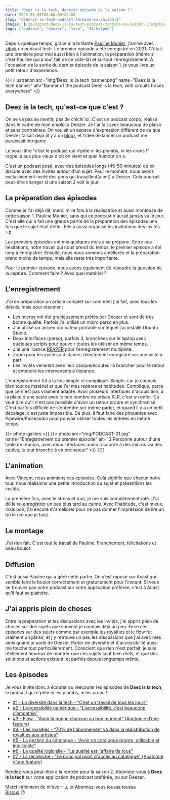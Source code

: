 ```yaml
---
title: "Deez is la tech, dernier épisode de la saison 1"
date: 2023-06-05T00:00:00+02:00
slug: "deez-is-la-tech-podcast-termine-sa-saison-1"
images: [/2023/post/deez-is-la-tech-podcast-termine-sa-saison-1/img/Deez_is_la tech_banner_hu251062474fa46cd1e4b36816e7d49a51_2987978_1024x0_resize_box_3.png]
tags: ["podcast", "deezer", "tech", "IA-helped"]
---
```


Depuis quelque temps, grâce à la brillante [Pauline Munier](https://fr.linkedin.com/in/pauline-munier-b8703048), j'anime avec [zibok](https://pouet.chapril.org/@zibok) un podcast tech.
Le premier épisode a été enregistré en 2021. C'était une première pour moi aussi bien à l'animation,
la préparation (même si c'est Pauline qui a tout fait de ce côté-là) et surtout l'enregistrement.
À l'occasion de la sortie du dernier épisode de la saison 1, je vous livre un petit retour d'expérience.

{{< illustration src="img/Deez_is_la tech_banner.png"        name="Deez is la tech banner"            alt="Banner of the podcast Deez is la tech, with circuits traces everywhere" >}}

## Deez is la tech, qu'est-ce que c'est ?

On ne va pas se mentir, pas de chichi ici. C'est un podcast corpo, réalisé dans le cadre de mon emploi à Deezer.
Je l'ai fait avec beaucoup de plaisir et sans contraintes.
On voulait un espace d'expression différent de ce que Deezer faisait déjà (il y a un [blog](https://deezer.io/)),
et l'idée de lancer un podcast me paraissait intrigante.

Le sous-titre "c’est le podcast qui n’pète ni les plombs, ni les crons !" rappelle aux plus vieux d'où on vient et quel humour on a.

C'est un podcast posé, avec des épisodes longs (45-50 minutes) où on discute avec des invités autour d'un sujet.
Pour le moment, nous avons exclusivement invité des gens qui travaillent(aient) à Deezer.
Cela pourrait peut-être changer si une saison 2 voit le jour.

## La préparation des épisodes

Comme je l'ai déjà dit, merci mille fois à la réalisatrice et aussi monteuse de cette saison 1, Pauline Munier, sans qui
ce podcast n'aurait jamais vu le jour. C'est elle qui a fait une grande partie de la préparation des épisodes une fois que le sujet
était défini. Elle a aussi organisé les invitations des invités. :-p

Les premiers épisodes ont mis quelques mois à se préparer. Entre nos hésitations, notre travail qui nous prend du temps,
le premier épisode a été long à enregistrer. Ensuite, nous nous sommes améliorés et la préparation prend moins de temps, mais elle reste très importante.

Pour le premier épisode, nous avons également dû résoudre la question de la capture. Comment faire ? Avec quel matériel ?

## L'enregistrement

J'ai en préparation un article complet sur comment j'ai fait, avec tous les détails, mais pour résumer :
- Les micros ont été gracieusement prêtés par Deezer et sont de très bonne qualité. Parfois j'ai utilisé un micro perso en plus.
- J'ai utilisé un ancien ordinateur portable sur lequel j'ai installé Ubuntu Studio.
- Deux interfaces (perso), parfois 3, branchées sur le laptop avec quelques scripts pour pouvoir toutes les utiliser en même temps.
- J'ai une licence [REAPER](https://www.reaper.fm/) pour l'enregistrement multipiste.
- Zoom pour les invités à distance, directement enregistré sur une piste à part.
- Les invités venaient avec leur casque/écouteur à brancher pour le retour et entendre les intervenants à distance.

L'enregistrement fut à la fois simple et compliqué. Simple, car je connais bien tout ce matériel et que
j'ai mes repères et habitudes. Compliqué, parce que ce n'est pas vraiment adapté. Avoir plusieurs interfaces d'acquisition,
à la place d'une seule avec le bon nombre de prises XLR, c'est un enfer. Ça veut dire qu'il n'est pas possible d'avoir un retour
propre et synchronisé. C'est parfois difficile de s'entendre soi-même parler, et quand il y a un petit décalage, c'est
juste impossible. De plus, il faut faire des pirouettes avec Pipewire/Pulseaudio pour pouvoir utiliser toutes les entrées en même temps.

{{< photo-gallery >}}
{{< photo src="img/PODCAST-01.jpg" name="Enregistrement du premier épisode" alt="3 Personne autour d'une table de réunion, avec deux interfaces audio raccordé à des micros via des cables, le tout branché à un ordinateur" >}}
{{</photo-gallery>}}

## L'animation 

Avec [Vincent](https://pouet.chapril.org/@zibok), nous animions ces épisodes. Cela signifie que chacun notre tour, nous réalisions une petite introduction du sujet
et présentions les invités.

La première fois, avec le stress et tout, je me suis complètement raté. J'ai dû la re-enregistrer un peu plus tard au calme.
Avec l'habitude, c'est mieux, mais bon, j'ai encore m'améliorer pour ne pas donner l'impression de lire un texte (ce que je fais).

## Le montage

J'ai rien fait. C'est tout le travail de Pauline. Franchement, félicitations et beau boulot.

## Diffusion

C'est aussi Pauline qui a géré cette partie. On s'est reposé sur Acast qui semble faire le boulot correctement et gratuitement pour l'instant.
Si vous ne trouvez pas notre podcast sur votre application préférée, c'est à Acast qu'il faut se plaindre.

## J'ai appris plein de choses

Entre la préparation et les discussions avec les invités, j'ai appris plein de choses sur des sujets que souvent je connais déjà un peu.
Faire ces épisodes sur des sujets comme par exemple les royalties et le flow fut vraiment un plaisir, et j'y retrouve un peu les
discussions que j'ai avec mes amis quand je parle de Deezer.
Parler de diversité et d'accessibilité aussi me touche tout particulièrement. Conscient que rien n'est parfait,
je suis réellement heureux de montrer que ces sujets sont bien réels, et que des solutions et actions existent, et parfois depuis longtemps même.

## Les épisodes

Je vous invite donc à écouter ou réécouter les épisodes de **Deez is la tech**, le podcast qui n'pète ni les plombs, ni les crons !

- [#1 - La diversité dans la tech - “C’est un travail de tous les jours”](https://shows.acast.com/deez-is-la-tech/episodes/1-la-diversite-dans-la-tech)
- [#2 - L’accessibilité numérique - “L’accessibilité, c’est beaucoup d’empathie”](https://shows.acast.com/deez-is-la-tech/episodes/2-laccessibilite-numerique)
- [#3 - Flow - “Avoir la bonne chanson au bon moment” (Anatomie d’une feature)](https://shows.acast.com/deez-is-la-tech/episodes/3-flow)
- [#4 - Les royalties - “70% de l'abonnement va dans la redistribution de royalties aux artistes”](https://shows.acast.com/deez-is-la-tech/episodes/4-les-royalties)
- [#5 - La gestion du catalogue - "Avoir un catalogue propre, utilisable et intelligible"](https://shows.acast.com/deez-is-la-tech/episodes/5-la-gestion-du-catalogue)
- [#6 - La qualité logicielle - "La qualité est l'affaire de tous"](https://shows.acast.com/deez-is-la-tech/episodes/6-la-qualite-logicielle)
- [#7 - La recherche - “Le principal point d'accès au catalogue” (Anatomie d’une feature)](https://shows.acast.com/deez-is-la-tech/episodes/7-la-recherche)

Rendez-vous peut-être à la rentrée pour la saison 2. Abonnez-vous à **Deez is la tech** sur votre application de podcast préférée, ou sur Deezer.

Merci infiniment de m'avoir lu, et Abonnez-vous toussa toussa\
[Bisoux](/page/bisoux) :kissing:
